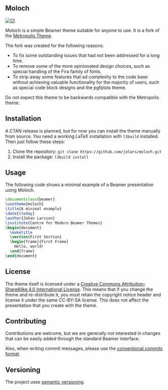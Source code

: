 ## Moloch

[![CI](https://github.com/jolars/moloch/actions/workflows/ci.yml/badge.svg)](https://github.com/jolars/moloch/actions/workflows/ci.yml)

Moloch is a simple Beamer theme suitable for anyone to use. It is
a fork of the [Metropolis Theme](https://github.com/matze/mtheme).

The fork was created for the following reasons:

- To fix some outstanding issues that had not been addressed for a long time.
- To remove some of the more opinionated design choices, such as special handling of the Fira family of fonts.
- To strip away some features that ad complexity to the code base without achieving valuable functionality for the majority of users, such as special code block designs and the pgfplots theme.

Do not expect this theme to be backwards compatible with the Metropolis theme.

## Installation

A CTAN release is planned, but for now you can install the theme manually from source. You need a working LaTeX installation with `l3build` installed. Then just follow these steps:

1. Clone the repository: `git clone https://github.com/jolars/moloch.git`
2. Install the package: `l3build install`

## Usage

The following code shows a minimal example of a Beamer presentation using
Moloch.

```latex
\documentclass{beamer}
\usetheme{moloch}
\title{A minimal example}
\date{\today}
\author{Johan Larsson}
\institute{Centre for Modern Beamer Themes}
\begin{document}
  \maketitle
  \section{First Section}
  \begin{frame}{First Frame}
    Hello, world!
  \end{frame}
\end{document}
```

## License

The theme itself is licensed under a [Creative Commons Attribution-ShareAlike
4.0 International License](http://creativecommons.org/licenses/by-sa/4.0/). This
means that if you change the theme and re-distribute it, you _must_ retain the
copyright notice header and license it under the same CC-BY-SA license. This
does not affect the presentation that you create with the theme.

## Contributing

Contributions are welcome, but we are generally not interested in changes that can be easily added through the standard Beamer interface.

Also, when writing commit messages, please use the [conventional commits format](https://www.conventionalcommits.org/en/v1.0.0/).

## Versioning

The project uses [semantic versioning](https://semver.org).
